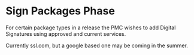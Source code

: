 # Sign Packages Phase

For certain package types in a release the PMC wishes to add Digital Signatures using approved and current services.

Currently ssl.com, but a google based one may be coming in the summer.
